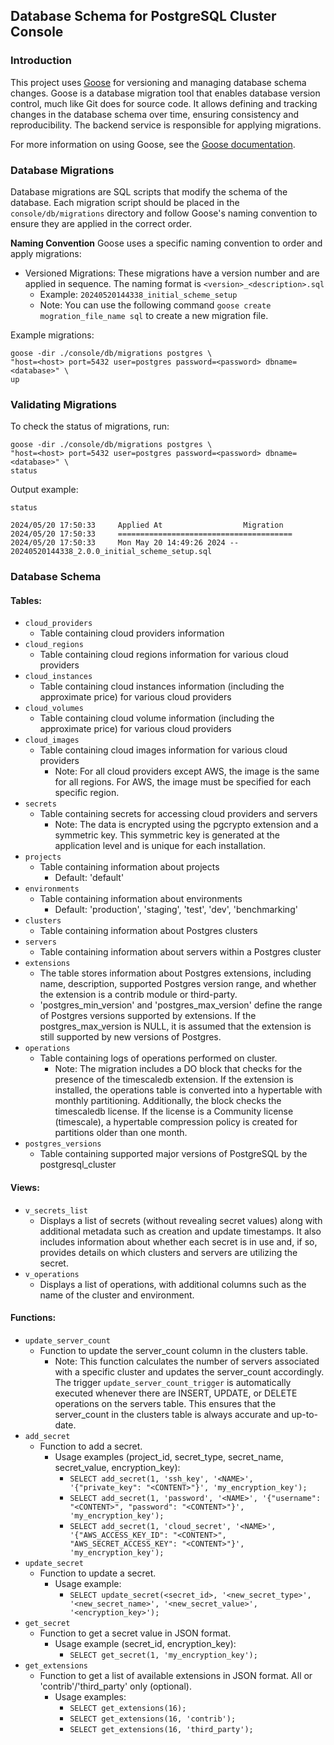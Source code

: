 ## Database Schema for PostgreSQL Cluster Console

### Introduction

This project uses [Goose](https://github.com/pressly/goose) for versioning and managing database schema changes. Goose is a database migration tool that enables database version control, much like Git does for source code. It allows defining and tracking changes in the database schema over time, ensuring consistency and reproducibility. The backend service is responsible for applying migrations.

For more information on using Goose, see the [Goose documentation](https://github.com/pressly/goose).

### Database Migrations
Database migrations are SQL scripts that modify the schema of the database. Each migration script should be placed in the `console/db/migrations` directory and follow Goose's naming convention to ensure they are applied in the correct order.

**Naming Convention**
Goose uses a specific naming convention to order and apply migrations:

- Versioned Migrations: These migrations have a version number and are applied in sequence. The naming format is `<version>_<description>.sql`
  - Example: `20240520144338_initial_scheme_setup`
  - Note: You can use the following command `goose create mogration_file_name sql` to create a new migration file.

Example migrations:
```shell
goose -dir ./console/db/migrations postgres \
"host=<host> port=5432 user=postgres password=<password> dbname=<database>" \
up
```

### Validating Migrations

To check the status of migrations, run:
```shell
goose -dir ./console/db/migrations postgres \
"host=<host> port=5432 user=postgres password=<password> dbname=<database>" \
status
```

Output example:
```
status

2024/05/20 17:50:33     Applied At                  Migration
2024/05/20 17:50:33     =======================================
2024/05/20 17:50:33     Mon May 20 14:49:26 2024 -- 20240520144338_2.0.0_initial_scheme_setup.sql
```

### Database Schema

#### Tables:
- `cloud_providers`
  - Table containing cloud providers information
- `cloud_regions`
  - Table containing cloud regions information for various cloud providers
- `cloud_instances`
  - Table containing cloud instances information (including the approximate price) for various cloud providers
- `cloud_volumes`
  - Table containing cloud volume information (including the approximate price) for various cloud providers
- `cloud_images`
  - Table containing cloud images information for various cloud providers
    - Note: For all cloud providers except AWS, the image is the same for all regions. For AWS, the image must be specified for each specific region.
- `secrets`
  - Table containing secrets for accessing cloud providers and servers
    - Note: The data is encrypted using the pgcrypto extension and a symmetric key. This symmetric key is generated at the application level and is unique for each installation.
- `projects`
  - Table containing information about projects
    - Default: 'default'
- `environments`
  - Table containing information about environments
    - Default: 'production', 'staging', 'test', 'dev', 'benchmarking'
- `clusters`
  - Table containing information about Postgres clusters
- `servers`
  - Table containing information about servers within a Postgres cluster
- `extensions`
  - The table stores information about Postgres extensions, including name, description, supported Postgres version range, and whether the extension is a contrib module or third-party.
  - 'postgres_min_version' and 'postgres_max_version' define the range of Postgres versions supported by extensions. If the postgres_max_version is NULL, it is assumed that the extension is still supported by new versions of Postgres.
- `operations`
   - Table containing logs of operations performed on cluster.
     - Note: The migration includes a DO block that checks for the presence of the timescaledb extension. If the extension is installed, the operations table is converted into a hypertable with monthly partitioning. Additionally, the block checks the timescaledb license. If the license is a Community license (timescale), a hypertable compression policy is created for partitions older than one month.
- `postgres_versions`
  - Table containing supported major versions of PostgreSQL by the postgresql_cluster

#### Views:
- `v_secrets_list`
  - Displays a list of secrets (without revealing secret values) along with additional metadata such as creation and update timestamps. It also includes information about whether each secret is in use and, if so, provides details on which clusters and servers are utilizing the secret.
- `v_operations`
  - Displays a list of operations, with additional columns such as the name of the cluster and environment.

#### Functions:
- `update_server_count`
  - Function to update the server_count column in the clusters table.
    - Note: This function calculates the number of servers associated with a specific cluster and updates the server_count accordingly. The trigger `update_server_count_trigger` is automatically executed whenever there are INSERT, UPDATE, or DELETE operations on the servers table. This ensures that the server_count in the clusters table is always accurate and up-to-date.
- `add_secret`
  - Function to add a secret.
    - Usage examples (project_id, secret_type, secret_name, secret_value, encryption_key):
      - `SELECT add_secret(1, 'ssh_key', '<NAME>', '{"private_key": "<CONTENT>"}', 'my_encryption_key');`
      - `SELECT add_secret(1, 'password', '<NAME>', '{"username": "<CONTENT>", "password": "<CONTENT>"}', 'my_encryption_key');`
      - `SELECT add_secret(1, 'cloud_secret', '<NAME>', '{"AWS_ACCESS_KEY_ID": "<CONTENT>", "AWS_SECRET_ACCESS_KEY": "<CONTENT>"}', 'my_encryption_key');`
- `update_secret`
  - Function to update a secret.
    - Usage example:
      - `SELECT update_secret(<secret_id>, '<new_secret_type>', '<new_secret_name>', '<new_secret_value>', '<encryption_key>');`
- `get_secret`
  - Function to get a secret value in JSON format.
    - Usage example (secret_id, encryption_key):
      - `SELECT get_secret(1, 'my_encryption_key');`
- `get_extensions`
  - Function to get a list of available extensions in JSON format. All or 'contrib'/'third_party' only (optional).
    - Usage examples:
      - `SELECT get_extensions(16);`
      - `SELECT get_extensions(16, 'contrib');`
      - `SELECT get_extensions(16, 'third_party');`
